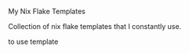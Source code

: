 My Nix Flake Templates

Collection of nix flake templates that I constantly use.

to use template
```shell

```
